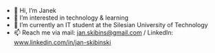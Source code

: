 - 👋 Hi, I’m Janek
- 👀 I’m interested in technology & learning
- 🌱 I’m currently an IT student at the Silesian University of Technology
- 📫 Reach me via mail: jan.skibins@gmail.com / LinkedIn: www.linkedin.com/in/jan-skibinski

<!---
skibins/skibins is a ✨ special ✨ repository because its `README.md` (this file) appears on your GitHub profile.
You can click the Preview link to take a look at your changes.
--->
